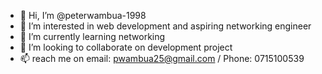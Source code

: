 - 👋 Hi, I’m @peterwambua-1998
- 👀 I’m interested in web development and aspiring networking engineer 
- 🌱 I’m currently learning networking
- 💞️ I’m looking to collaborate on development project
- 📫 reach me on email: pwambua25@gmail.com  / Phone: 0715100539

<!---
I like to work on projects to better myself and my environment. Passionate to learn new technology for problem-solving purposes
--->
